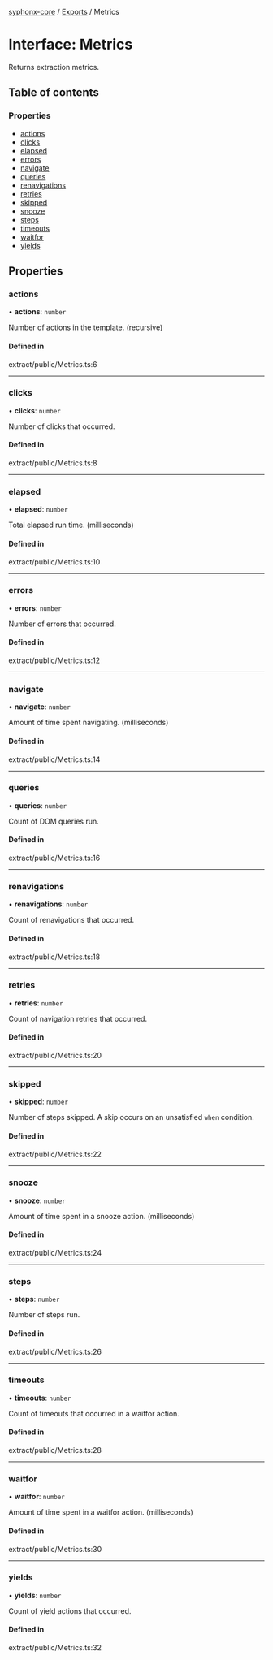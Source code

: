 [syphonx-core](../README.md) / [Exports](../modules.md) / Metrics

# Interface: Metrics

Returns extraction metrics.

## Table of contents

### Properties

- [actions](Metrics.md#actions)
- [clicks](Metrics.md#clicks)
- [elapsed](Metrics.md#elapsed)
- [errors](Metrics.md#errors)
- [navigate](Metrics.md#navigate)
- [queries](Metrics.md#queries)
- [renavigations](Metrics.md#renavigations)
- [retries](Metrics.md#retries)
- [skipped](Metrics.md#skipped)
- [snooze](Metrics.md#snooze)
- [steps](Metrics.md#steps)
- [timeouts](Metrics.md#timeouts)
- [waitfor](Metrics.md#waitfor)
- [yields](Metrics.md#yields)

## Properties

### actions

• **actions**: `number`

Number of actions in the template. (recursive)

#### Defined in

extract/public/Metrics.ts:6

___

### clicks

• **clicks**: `number`

Number of clicks that occurred.

#### Defined in

extract/public/Metrics.ts:8

___

### elapsed

• **elapsed**: `number`

Total elapsed run time. (milliseconds)

#### Defined in

extract/public/Metrics.ts:10

___

### errors

• **errors**: `number`

Number of errors that occurred.

#### Defined in

extract/public/Metrics.ts:12

___

### navigate

• **navigate**: `number`

Amount of time spent navigating. (milliseconds)

#### Defined in

extract/public/Metrics.ts:14

___

### queries

• **queries**: `number`

Count of DOM queries run.

#### Defined in

extract/public/Metrics.ts:16

___

### renavigations

• **renavigations**: `number`

Count of renavigations that occurred.

#### Defined in

extract/public/Metrics.ts:18

___

### retries

• **retries**: `number`

Count of navigation retries that occurred.

#### Defined in

extract/public/Metrics.ts:20

___

### skipped

• **skipped**: `number`

Number of steps skipped. A skip occurs on an unsatisfied `when` condition.

#### Defined in

extract/public/Metrics.ts:22

___

### snooze

• **snooze**: `number`

Amount of time spent in a snooze action. (milliseconds)

#### Defined in

extract/public/Metrics.ts:24

___

### steps

• **steps**: `number`

Number of steps run.

#### Defined in

extract/public/Metrics.ts:26

___

### timeouts

• **timeouts**: `number`

Count of timeouts that occurred in a waitfor action.

#### Defined in

extract/public/Metrics.ts:28

___

### waitfor

• **waitfor**: `number`

Amount of time spent in a waitfor action. (milliseconds)

#### Defined in

extract/public/Metrics.ts:30

___

### yields

• **yields**: `number`

Count of yield actions that occurred.

#### Defined in

extract/public/Metrics.ts:32
